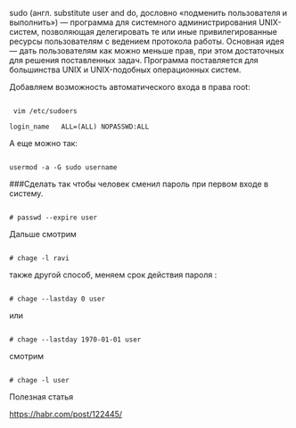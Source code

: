﻿sudo (англ. substitute user and do, дословно «подменить пользователя и выполнить») — программа для системного администрирования UNIX-систем, позволяющая делегировать те или иные привилегированные ресурсы пользователям с ведением протокола работы. Основная идея — дать пользователям как можно меньше прав, при этом достаточных для решения поставленных задач. Программа поставляется для большинства UNIX и UNIX-подобных операционных систем.





Добавляем возможность автоматического входа в права root: 

```

 vim /etc/sudoers

login_name   ALL=(ALL) NOPASSWD:ALL

```

А еще можно так: 

```

usermod -a -G sudo username

```

###Сделать так чтобы  человек сменил  пароль при первом входе в систему.

```

# passwd --expire user 

```

Дальше смотрим 

```

# chage -l ravi

```

также другой способ, меняем срок действия пароля :

```

# chage --lastday 0 user 

```

или 

```

# chage --lastday 1970-01-01 user

```

смотрим

```

# chage -l user

```

Полезная статья 

https://habr.com/post/122445/
